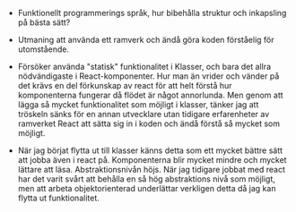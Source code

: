 - Funktionellt programmerings språk, hur bibehålla struktur och inkapsling på bästa sätt?

- Utmaning att använda ett ramverk och ändå göra koden förståelig för utomstående. 

- Försöker använda "statisk" funktionalitet i Klasser, och bara det allra nödvändigaste i React-komponenter. Hur man än vrider och vänder på det krävs en del förkunskap av react för att helt förstå hur komponenterna fungerar då flödet är något annorlunda. Men genom att lägga så mycket funktionalitet som möjligt i klasser, tänker jag att tröskeln sänks för en annan utvecklare utan tidigare erfarenheter av ramverket React att sätta sig in i koden och ändå förstå så mycket som möjligt.

- När jag börjat flytta ut till klasser känns detta som ett mycket bättre sätt att jobba även i react på. Komponenterna blir mycket mindre och mycket lättare att läsa. Abstraktionsnivån höjs. 
När jag tidigare jobbat med react har det varit svårt att behålla en så hög abstraktions nivå som möjligt, men att arbeta objektorienterad underlättar verkligen detta då jag kan flytta ut funktionalitet. 